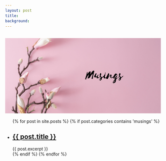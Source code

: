 ```yaml
---
layout: post
title: 
background: 
---
```


<br>

<img src= "/assets/img/musings.png" class="img-fluid"/>
<ul>
  {% for post in site.posts %}
  	{% if post.categories contains 'musings' %}
	    <li>
	      <h2><a href="{{ post.url }}">{{ post.title }}</a></h2>
	      {{ post.excerpt }}
	    </li>
	{% endif %}   
  {% endfor %}
</ul>